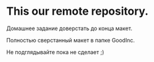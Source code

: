 <h1>This our remote repository.</h1>

Домашнее задание доверстать до конца макет.

Полностью сверстанный макет в папке GoodInc.

Не подглядывайте пока не сделает ;)
